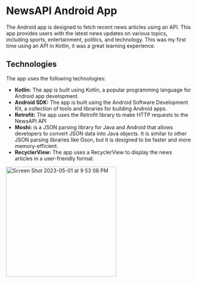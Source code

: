 # NewsAPI Android App

The Android app is designed to fetch recent news articles using an API. This app provides users with the latest news updates on various topics, including sports, entertainment, politics, and technology. This was my first time using an API in Kotlin, it was a great learning experience. 


## Technologies

The app uses the following technologies:

- **Kotlin:** The app is built using Kotlin, a popular programming language for Android app development.
- **Android SDK:** The app is built using the Android Software Development Kit, a collection of tools and libraries for building Android apps.
- **Retrofit:** The app uses the Retrofit library to make HTTP requests to the NewsAPI API
- **Moshi:** is a JSON parsing library for Java and Android that allows developers to convert JSON data into Java objects. It is similar to other JSON parsing libraries like Gson, but it is designed to be faster and more memory-efficient.
- **RecyclerView:** The app uses a RecyclerView to display the news articles in a user-friendly format.

<img width="300" alt="Screen Shot 2023-05-01 at 9 53 08 PM" src="https://user-images.githubusercontent.com/70713646/235577391-93b0b5ce-dd17-45fd-9c66-ea42cc4cc36a.png">
